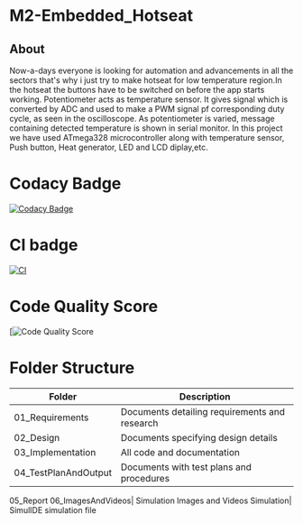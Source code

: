 # M2-Embedded_Hotseat

## About
Now-a-days everyone is looking for automation and advancements in all the sectors that's why i just try to make hotseat for low temperature region.In the hotseat the buttons have to be switched on before the app starts working. Potentiometer acts as temperature sensor. It gives signal which is converted by ADC and used to make a PWM signal pf corresponding duty cycle, as seen in the oscilloscope. As potentiometer is varied, message containing detected temperature is shown in serial monitor. In this project we have used ATmega328 microcontroller along with temperature sensor, Push button, Heat generator, LED and LCD diplay,etc.
# Codacy Badge
[![Codacy Badge](https://app.codacy.com/project/badge/Grade/ff9399c12a6540bf8d734bc41ea2ec95)](https://www.codacy.com/gh/Sanu15kumar1999/M2-Embedded_Hotseat/dashboard?utm_source=github.com&amp;utm_medium=referral&amp;utm_content=Sanu15kumar1999/M2-Embedded_Hotseat&amp;utm_campaign=Badge_Grade)
# CI badge
[![CI](https://github.com/Sanu15kumar1999/M2-Embedded_Hotseat/actions/workflows/main.yml/badge.svg)](https://github.com/Sanu15kumar1999/M2-Embedded_Hotseat/actions/workflows/main.yml)
# Code Quality Score
[![Code Quality Score](https://api.codiga.io/project/30145/score/svg)

# Folder Structure
|Folder|	Description|
|------|-------------|
01_Requirements|	Documents detailing requirements and research
02_Design|	Documents specifying design details
03_Implementation|	All code and documentation
04_TestPlanAndOutput|	Documents with test plans and procedures
05_Report
06_ImagesAndVideos|	Simulation Images and Videos
Simulation|	SimulIDE simulation file



